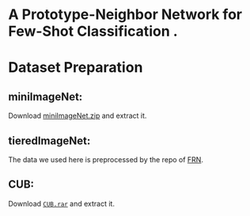 # A Prototype-Neighbor Network for Few-Shot Classification .

# Dataset Preparation
## miniImageNet:

Download [miniImageNet.zip](https://drive.google.com/file/d/1QEbHFIOKIM9KmId175QaLK-r22kgd7br/view) and extract it.

## tieredImageNet:
The data we used here is preprocessed by the repo of [FRN](https://github.com/Tsingularity/FRN).

## CUB:
Download [`CUB.rar`](https://drive.google.com/drive/my-drive) and extract it.
